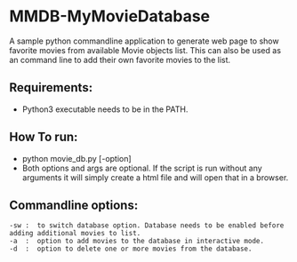 MMDB-MyMovieDatabase
====================
A sample python commandline application to generate web page to show favorite movies from available Movie objects list.
This can also be used as an command line to add their own favorite movies to the list.

Requirements:
-------------
*   Python3 executable needs to be in the PATH.

How To run:
-----------
*   python movie_db.py [-option]
*   Both options and args are optional.
    If the script is run without any arguments it will simply create a html file and will open that in a browser.

Commandline options:
---------------------
    -sw :  to switch database option. Database needs to be enabled before adding additional movies to list.
    -a  :  option to add movies to the database in interactive mode.
    -d  :  option to delete one or more movies from the database.
